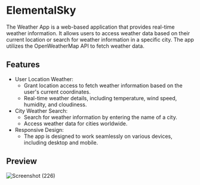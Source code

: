 # ElementalSky
The Weather App is a web-based application that provides real-time weather information. It allows users to access weather data based on their current location or search for weather information in a specific city. The app utilizes the OpenWeatherMap API to fetch weather data.

## Features
- User Location Weather:
  - Grant location access to fetch weather information based on the user's current coordinates.
  - Real-time weather details, including temperature, wind speed, humidity, and cloudiness.
- City Weather Search:
  - Search for weather information by entering the name of a city.
  - Access weather data for cities worldwide.
- Responsive Design:
  - The app is designed to work seamlessly on various devices, including desktop and mobile.
## Preview
![Screenshot (226)](https://github.com/Abhay-yadav966/ElementalSky/assets/115336330/342db905-f488-44b3-8bdf-03a0f73356b7)

